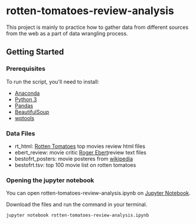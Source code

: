 # rotten-tomatoes-review-analysis

This project is mainly to practice how to gather data from different sources from the web as a part of data wrangling process. 

## Getting Started 
### Prerequisites

To run the script, you'll need to install:
- [Anaconda](https://www.google.com)
- [Python 3](https://www.python.org/download/releases/3.0/)
- [Pandas](https://pandas.pydata.org/)
- [BeautifulSoup](https://www.crummy.com/software/BeautifulSoup/bs4/doc/)
- [wptools](https://pypi.org/project/wptools/)

### Data Files 
- rt_html: [Rotten Tomatoes](https://www.rottentomatoes.com/) top movies review html files
- ebert_review: movie critic [Roger Ebert](https://www.rogerebert.com/reviews)review text files 
- bestofrt_posters: movie posteres from [wikipedia](https://www.wikipedia.org/)
- bestofrt.tsv: top 100 movie list on rotten tomatoes

### Opening the jupyter notebook
You can open rotten-tomatoes-review-analysis.ipynb on [Jupyter Notebook](https://jupyter.org/). 

 Download the files and run the command in your terminal.

 `jupyter notebook rotten-tomatoes-review-analysis.ipynb`